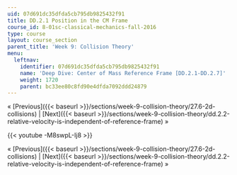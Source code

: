 ```yaml
---
uid: 07d691dc35dfda5cb795db9825432f91
title: DD.2.1 Position in the CM Frame
course_id: 8-01sc-classical-mechanics-fall-2016
type: course
layout: course_section
parent_title: 'Week 9: Collision Theory'
menu:
  leftnav:
    identifier: 07d691dc35dfda5cb795db9825432f91
    name: 'Deep Dive: Center of Mass Reference Frame [DD.2.1-DD.2.7]'
    weight: 1720
    parent: bc33ee80c8fd90e4dfda7092ddd24879
---
```


« [Previous]({{< baseurl >}}/sections/week-9-collision-theory/27.6-2d-collisions) | [Next]({{< baseurl >}}/sections/week-9-collision-theory/dd.2.2-relative-velocity-is-independent-of-reference-frame) »

{{< youtube -M8swpL-Ij8 >}}

« [Previous]({{< baseurl >}}/sections/week-9-collision-theory/27.6-2d-collisions) | [Next]({{< baseurl >}}/sections/week-9-collision-theory/dd.2.2-relative-velocity-is-independent-of-reference-frame) »
